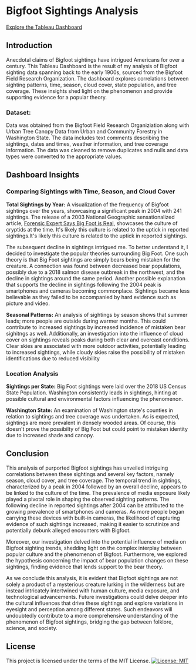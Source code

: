 # **Bigfoot Sightings Analysis**
[Explore the Tableau Dashboard](https://public.tableau.com/app/profile/savannah.rose/viz/TermProject_16862472279200/Dashboard1#2)

## **Introduction**

Anecdotal claims of Bigfoot sightings have intrigued Americans for over a century. This Tableau Dashboard is the result of my analysis of Bigfoot sighting data spanning back to the early 1900s, sourced from the Bigfoot Field Research Organization. The dashboard explores correlations between sighting patterns, time, season, cloud cover, state population, and tree coverage. These insights shed light on the phenomenon and provide supporting evidence for a popular theory.

### Dataset:  
Data was obtained from the Bigfoot Field Research Organiziation along with Urban Tree Canopy Data from Urban and Community Forestry in Washington State. The data includes text comments describing the sightings, dates and times, weather information, and tree coverage information. The data was cleaned to remove duplicates and nulls and data types were converted to the appropriate values.


## **Dashboard Insights**
### **Comparing Sightings with Time, Season, and Cloud Cover**
**Total Sightings by Year:** A visualization of the frequency of Bigfoot sightings over the years, showcasing a significant peak in 2004 with 241 sightings. The release of a 2003 National Geographic sensationalized article, [Forensic Expert Says Big Foot is Real](https://www.nationalgeographic.com/culture/article/forensic-expert-says-bigfoot-is-real), showcases the culture of cryptids at the time. It's likely this culture is related to the uptick in reported sightings.It's likely this culture is related to the uptick in reported sightings.

The subsequent decline in sightings intrigued me. To better understand it, I decided to investigate the popular theories surrounding Big Foot. One such theory is that Big Foot sightings are simply bears being mistaken for the creature. A connection was found between decreased bear populations, possibly due to a 2018 salmon disease outbreak in the northwest, and the decline in sightings around the same period. Another possible explanation that supports the decline in sightings following the 2004 peak is smartphones and cameras becoming commonplace. Sightings became less believable as they failed to be accompanied by hard evidence such as picture and video.


**Seasonal Patterns:** An analysis of sightings by season shows that summer leads; more people are outside during warmer months. This could contribute to increased sightings by increased incidence of mistaken bear sighitngs as well. Additionally, an investigation into the influence of cloud cover on sightings reveals peaks during both clear and overcast conditions. Clear skies are associated with more outdoor activities, potentially leading to increased sightings, while cloudy skies raise the possibility of mistaken identifications due to reduced visibility

### **Location Analysis**
**Sightings per State:** Big Foot sightings were laid over the 2018 US Census State Population. Washington consistently leads in sightings, hinting at possible cultural and environmental factors influencing the phenomenon.

**Washington State:** An examination of Washington state's counties in relation to sightings and tree coverage was undertaken. As is expected, sightings are more prevalent in densely wooded areas. Of course, this doesn't prove the possibilty of Big Foot but could point to mistaken identity due to increased shade and canopy.

## Conclusion

This analysis of purported Bigfoot sightings has unveiled intriguing correlations between these sightings and several key factors, namely season, cloud cover, and tree coverage. The temporal trend in sightings, characterized by a peak in 2004 followed by an overall decline, appears to be linked to the culture of the time. The prevalence of media exposure likely played a pivotal role in shaping the observed sighting patterns. The following decline in reported sightings after 2004 can be attributed to the growing prevalence of smartphones and cameras. As more people began carrying these devices with built-in cameras, the likelihood of capturing evidence of such sightings increased, making it easier to scrutinize and potentially debunk alleged encounters with Bigfoot.


Moreover, our investigation delved into the potential influence of media on Bigfoot sighting trends, shedding light on the complex interplay between popular culture and the phenomenon of Bigfoot. Furthermore, we explored the hypothesis concerning the impact of bear population changes on these sightings, finding evidence that lends support to the bear theory.

As we conclude this analysis, it is evident that Bigfoot sightings are not solely a product of a mysterious creature lurking in the wilderness but are instead intricately intertwined with human culture, media exposure, and technological advancements. Future investigations could delve deeper into the cultural influences that drive these sightings and explore variations in eyesight and perception among different states. Such endeavors will undoubtedly contribute to a more comprehensive understanding of the phenomenon of Bigfoot sightings, bridging the gap between folklore, science, and society.
## License

This project is licensed under the terms of the MIT License. 
[![License: MIT](https://img.shields.io/badge/License-MIT-yellow.svg)](https://opensource.org/licenses/MIT)
